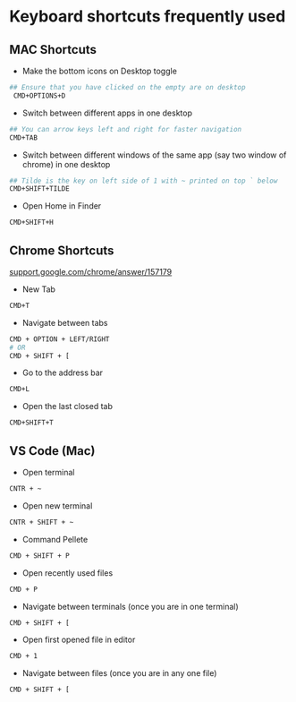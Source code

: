 # Keyboard shortcuts frequently used

## MAC Shortcuts

- Make the bottom icons on Desktop toggle

```bash
## Ensure that you have clicked on the empty are on desktop
 CMD+OPTIONS+D
```

- Switch between different apps in one desktop

```bash
## You can arrow keys left and right for faster navigation
CMD+TAB 
```

- Switch between different windows of the same app (say two window of chrome) in one desktop

```bash
## Tilde is the key on left side of 1 with ~ printed on top ` below
CMD+SHIFT+TILDE
```

- Open Home in Finder

```bash
CMD+SHIFT+H
```

## Chrome Shortcuts

[support.google.com/chrome/answer/157179](https://support.google.com/chrome/answer/157179)

- New Tab

```bash
CMD+T
```

- Navigate between tabs

```bash
CMD + OPTION + LEFT/RIGHT
# OR
CMD + SHIFT + [
```

- Go to the address bar

```bash
CMD+L
```

- Open the last closed tab

```bash
CMD+SHIFT+T
```

## VS Code (Mac)

- Open terminal

```bash
CNTR + ~
```

- Open new terminal

```bash
CNTR + SHIFT + ~
```

- Command Pellete

```bash
CMD + SHIFT + P
```

- Open recently used files

```bash
CMD + P
```

- Navigate between terminals (once you are in one terminal)

```bash
CMD + SHIFT + [
```

- Open first opened file in editor

```bash
CMD + 1
```

- Navigate between files (once you are in any one file)

```bash
CMD + SHIFT + [
```
